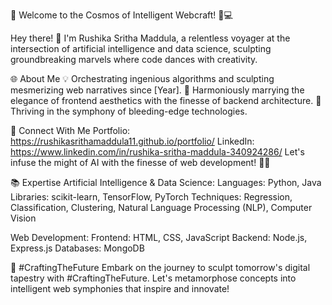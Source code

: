 🌟 Welcome to the Cosmos of Intelligent Webcraft! 🚀💻

Hey there! 👋 I'm Rushika Sritha Maddula, a relentless voyager at the intersection of artificial intelligence and data science, sculpting groundbreaking marvels where code dances with creativity.

🌐 About Me
💡 Orchestrating ingenious algorithms and sculpting mesmerizing web narratives since [Year].
🚀 Harmoniously marrying the elegance of frontend aesthetics with the finesse of backend architecture.
🌟 Thriving in the symphony of bleeding-edge technologies.

🔗 Connect With Me
Portfolio: https://rushikasrithamaddula11.github.io/portfolio/
LinkedIn: https://www.linkedin.com/in/rushika-sritha-maddula-340924286/
Let's infuse the might of AI with the finesse of web development! 🚀✨

📚 Expertise
Artificial Intelligence & Data Science:
Languages: Python, Java
Libraries: scikit-learn, TensorFlow, PyTorch
Techniques: Regression, Classification, Clustering, Natural Language Processing (NLP), Computer Vision

Web Development:
Frontend: HTML, CSS, JavaScript
Backend: Node.js, Express.js
Databases: MongoDB

🎨 #CraftingTheFuture
Embark on the journey to sculpt tomorrow's digital tapestry with #CraftingTheFuture. Let's metamorphose concepts into intelligent web symphonies that inspire and innovate!

